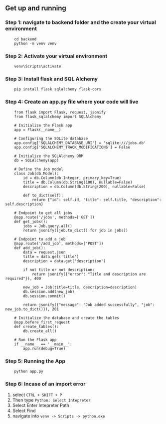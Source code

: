 ## Get up and running

### Step 1: navigate to backend folder and the create your virtual environment

```
    cd backend
    python -m venv venv
```

### Step 2: Activate your virtual environment

```
    venv\Scripts\activate
```

### Step 3: Install flask and SQL Alchemy

```
    pip install flask sqlalchemy flask-cors
```

### Step 4: Create an app.py file where your code will live

```
    from flask import Flask, request, jsonify
    from flask_sqlalchemy import SQLAlchemy

    # Initialize the Flask app
    app = Flask(__name__)

    # Configuring the SQLite database
    app.config['SQLALCHEMY_DATABASE_URI'] = 'sqlite:///jobs.db'
    app.config['SQLALCHEMY_TRACK_MODIFICATIONS'] = False

    # Initialize the SQLAlchemy ORM
    db = SQLAlchemy(app)

    # Define the Job model
    class Job(db.Model):
        id = db.Column(db.Integer, primary_key=True)
        title = db.Column(db.String(100), nullable=False)
        description = db.Column(db.String(200), nullable=False)

        def to_dict(self):
            return {"id": self.id, "title": self.title, "description": self.description}

    # Endpoint to get all jobs
    @app.route('/jobs', methods=['GET'])
    def get_jobs():
        jobs = Job.query.all()
        return jsonify([job.to_dict() for job in jobs])

    # Endpoint to add a job
    @app.route('/add_job', methods=['POST'])
    def add_job():
        data = request.json
        title = data.get('title')
        description = data.get('description')

        if not title or not description:
            return jsonify({"error": "Title and description are required"}), 400

        new_job = Job(title=title, description=description)
        db.session.add(new_job)
        db.session.commit()

        return jsonify({"message": "Job added successfully", "job": new_job.to_dict()}), 201

    # Initialize the database and create the tables
    @app.before_first_request
    def create_tables():
        db.create_all()

    # Run the Flask app
    if __name__ == '__main__':
        app.run(debug=True)
```

### Step 5: Running the App

```
    python app.py
```

### Step 6: Incase of an import error

1. select `CTRL + SHIFT + P`
2. Then type `Python: Select Intepreter`
3. Select Enter Intepreter Path
4. Select Find
5. navigate into `venv -> Scripts -> python.exe`
